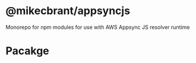 # @mikecbrant/appsyncjs

Monorepo for npm modules for use with AWS Appsync JS resolver runtime

# Pacakge